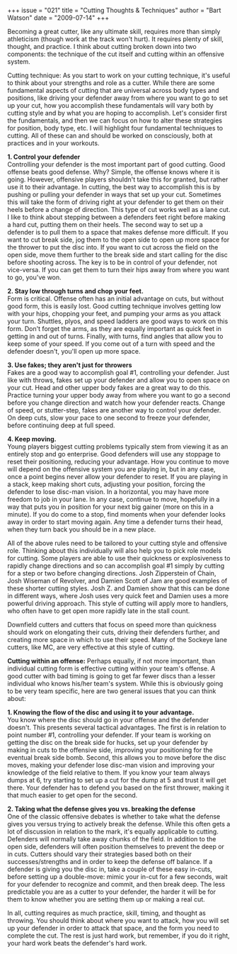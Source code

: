 +++
issue = "021"
title = "Cutting Thoughts & Techniques"
author = "Bart Watson"
date = "2009-07-14"
+++

Becoming a great cutter, like any ultimate skill, requires more than simply
athleticism (though work at the track won't hurt). It requires plenty of
skill, thought, and practice. I think about cutting broken down into two
components: the technique of the cut itself and cutting within an offensive
system.  
  
Cutting technique: As you start to work on your cutting technique, it's useful
to think about your strengths and role as a cutter. While there are some
fundamental aspects of cutting that are universal across body types and
positions, like driving your defender away from where you want to go to set up
your cut, how you accomplish these fundamentals will vary both by cutting
style and by what you are hoping to accomplish. Let's consider first the
fundamentals, and then we can focus on how to alter these strategies for
position, body type, etc. I will highlight four fundamental techniques to
cutting. All of these can and should be worked on consciously, both at
practices and in your workouts.  
  
**1\. Control your defender**  
Controlling your defender is the most important part of good cutting. Good
offense beats good defense. Why? Simple, the offense knows where it is going.
However, offensive players shouldn't take this for granted, but rather use it
to their advantage. In cutting, the best way to accomplish this is by pushing
or pulling your defender in ways that set up your cut. Sometimes this will
take the form of driving right at your defender to get them on their heels
before a change of direction. This type of cut works well as a lane cut. I
like to think about stepping between a defenders feet right before making a
hard cut, putting them on their heels. The second way to set up a defender is
to pull them to a space that makes defense more difficult. If you want to cut
break side, jog them to the open side to open up more space for the thrower to
put the disc into. If you want to cut across the field on the open side, move
them further to the break side and start calling for the disc before shooting
across. The key is to be in control of your defender, not vice-versa. If you
can get them to turn their hips away from where you want to go, you've won.  
  
**2\. Stay low through turns and chop your feet.**  
Form is critical. Offense often has an initial advantage on cuts, but without
good form, this is easily lost. Good cutting technique involves getting low
with your hips, chopping your feet, and pumping your arms as you attack your
turn. Shuttles, plyos, and speed ladders are good ways to work on this form.
Don't forget the arms, as they are equally important as quick feet in getting
in and out of turns. Finally, with turns, find angles that allow you to keep
some of your speed. If you come out of a turn with speed and the defender
doesn't, you'll open up more space.  
  
**3\. Use fakes; they aren't just for throwers**  
Fakes are a good way to accomplish goal #1, controlling your defender. Just
like with throws, fakes set up your defender and allow you to open space on
your cut. Head and other upper body fakes are a great way to do this. Practice
turning your upper body away from where you want to go a second before you
change direction and watch how your defender reacts. Change of speed, or
stutter-step, fakes are another way to control your defender. On deep cuts,
slow your pace to one second to freeze your defender, before continuing deep
at full speed.  
  
**4\. Keep moving.**  
Young players biggest cutting problems typically stem from viewing it as an
entirely stop and go enterprise. Good defenders will use any stoppage to reset
their positioning, reducing your advantage. How you continue to move will
depend on the offensive system you are playing in, but in any case, once a
point begins never allow your defender to reset. If you are playing in a
stack, keep making short cuts, adjusting your position, forcing the defender
to lose disc-man vision. In a horizontal, you may have more freedom to job in
your lane. In any case, continue to move, hopefully in a way that puts you in
position for your next big gainer (more on this in a minute). If you do come
to a stop, find moments when your defender looks away in order to start moving
again. Any time a defender turns their head, when they turn back you should be
in a new place.  
  
All of the above rules need to be tailored to your cutting style and offensive
role. Thinking about this individually will also help you to pick role models
for cutting. Some players are able to use their quickness or explosiveness to
rapidly change directions and so can accomplish goal #1 simply by cutting for
a step or two before changing directions. Josh Zipperstein of Chain, Josh
Wiseman of Revolver, and Damien Scott of Jam are good examples of these
shorter cutting styles. Josh Z. and Damien show that this can be done in
different ways, where Josh uses very quick feet and Damien uses a more
powerful driving approach. This style of cutting will apply more to handlers,
who often have to get open more rapidly late in the stall count.  
  
Downfield cutters and cutters that focus on speed more than quickness should
work on elongating their cuts, driving their defenders further, and creating
more space in which to use their speed. Many of the Sockeye lane cutters, like
MC, are very effective at this style of cutting.  
  
**Cutting within an offense:** Perhaps equally, if not more important, than
individual cutting form is effective cutting within your team's offense. A
good cutter with bad timing is going to get far fewer discs than a lesser
individual who knows his/her team's system. While this is obviously going to
be very team specific, here are two general issues that you can think about:  
  
**1\. Knowing the flow of the disc and using it to your advantage.**  
You know where the disc should go in your offense and the defender doesn't.
This presents several tactical advantages. The first is in relation to point
number #1, controlling your defender. If your team is working on getting the
disc on the break side for hucks, set up your defender by making in cuts to
the offensive side, improving your positioning for the eventual break side
bomb. Second, this allows you to move before the disc moves, making your
defender lose disc-man vision and improving your knowledge of the field
relative to them. If you know your team always dumps at 6, try starting to set
up a cut for the dump at 5 and trust it will get there. Your defender has to
defend you based on the first thrower, making it that much easier to get open
for the second.  
  
**2\. Taking what the defense gives you vs. breaking the defense**  
One of the classic offensive debates is whether to take what the defense gives
you versus trying to actively break the defense. While this often gets a lot
of discussion in relation to the mark, it's equally applicable to cutting.
Defenders will normally take away chunks of the field. In addition to the open
side, defenders will often position themselves to prevent the deep or in cuts.
Cutters should vary their strategies based both on their successes/strengths
and in order to keep the defense off balance. If a defender is giving you the
disc in, take a couple of these easy in-cuts, before setting up a double-move:
mimic your in-cut for a few seconds, wait for your defender to recognize and
commit, and then break deep. The less predictable you are as a cutter to your
defender, the harder it will be for them to know whether you are setting them
up or making a real cut.  
  
In all, cutting requires as much practice, skill, timing, and thought as
throwing. You should think about where you want to attack, how you will set up
your defender in order to attack that space, and the form you need to complete
the cut. The rest is just hard work, but remember, if you do it right, your
hard work beats the defender's hard work.

